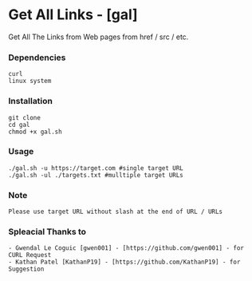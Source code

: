 # Get All Links - [gal]

Get All The Links from Web pages from href / src / etc.

### Dependencies
```
curl
linux system
```

### Installation
```
git clone 
cd gal
chmod +x gal.sh
```

### Usage
```
./gal.sh -u https://target.com #single target URL
./gal.sh -ul ./targets.txt #mulltiple target URLs
```

### Note
```
Please use target URL without slash at the end of URL / URLs
```

### Spleacial Thanks to
```
- Gwendal Le Coguic [gwen001] - [https://github.com/gwen001] - for CURL Request
- Kathan Patel [KathanP19] - [https://github.com/KathanP19] - for Suggestion
```
